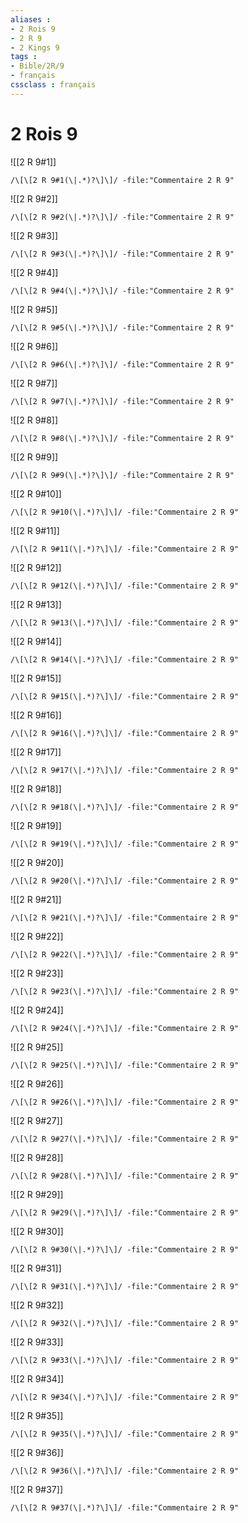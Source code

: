 ```yaml
---
aliases : 
- 2 Rois 9
- 2 R 9
- 2 Kings 9
tags : 
- Bible/2R/9
- français
cssclass : français
---
```


# 2 Rois 9

![[2 R 9#1]]

```query
/\[\[2 R 9#1(\|.*)?\]\]/ -file:"Commentaire 2 R 9"
```

![[2 R 9#2]]

```query
/\[\[2 R 9#2(\|.*)?\]\]/ -file:"Commentaire 2 R 9"
```

![[2 R 9#3]]

```query
/\[\[2 R 9#3(\|.*)?\]\]/ -file:"Commentaire 2 R 9"
```

![[2 R 9#4]]

```query
/\[\[2 R 9#4(\|.*)?\]\]/ -file:"Commentaire 2 R 9"
```

![[2 R 9#5]]

```query
/\[\[2 R 9#5(\|.*)?\]\]/ -file:"Commentaire 2 R 9"
```

![[2 R 9#6]]

```query
/\[\[2 R 9#6(\|.*)?\]\]/ -file:"Commentaire 2 R 9"
```

![[2 R 9#7]]

```query
/\[\[2 R 9#7(\|.*)?\]\]/ -file:"Commentaire 2 R 9"
```

![[2 R 9#8]]

```query
/\[\[2 R 9#8(\|.*)?\]\]/ -file:"Commentaire 2 R 9"
```

![[2 R 9#9]]

```query
/\[\[2 R 9#9(\|.*)?\]\]/ -file:"Commentaire 2 R 9"
```

![[2 R 9#10]]

```query
/\[\[2 R 9#10(\|.*)?\]\]/ -file:"Commentaire 2 R 9"
```

![[2 R 9#11]]

```query
/\[\[2 R 9#11(\|.*)?\]\]/ -file:"Commentaire 2 R 9"
```

![[2 R 9#12]]

```query
/\[\[2 R 9#12(\|.*)?\]\]/ -file:"Commentaire 2 R 9"
```

![[2 R 9#13]]

```query
/\[\[2 R 9#13(\|.*)?\]\]/ -file:"Commentaire 2 R 9"
```

![[2 R 9#14]]

```query
/\[\[2 R 9#14(\|.*)?\]\]/ -file:"Commentaire 2 R 9"
```

![[2 R 9#15]]

```query
/\[\[2 R 9#15(\|.*)?\]\]/ -file:"Commentaire 2 R 9"
```

![[2 R 9#16]]

```query
/\[\[2 R 9#16(\|.*)?\]\]/ -file:"Commentaire 2 R 9"
```

![[2 R 9#17]]

```query
/\[\[2 R 9#17(\|.*)?\]\]/ -file:"Commentaire 2 R 9"
```

![[2 R 9#18]]

```query
/\[\[2 R 9#18(\|.*)?\]\]/ -file:"Commentaire 2 R 9"
```

![[2 R 9#19]]

```query
/\[\[2 R 9#19(\|.*)?\]\]/ -file:"Commentaire 2 R 9"
```

![[2 R 9#20]]

```query
/\[\[2 R 9#20(\|.*)?\]\]/ -file:"Commentaire 2 R 9"
```

![[2 R 9#21]]

```query
/\[\[2 R 9#21(\|.*)?\]\]/ -file:"Commentaire 2 R 9"
```

![[2 R 9#22]]

```query
/\[\[2 R 9#22(\|.*)?\]\]/ -file:"Commentaire 2 R 9"
```

![[2 R 9#23]]

```query
/\[\[2 R 9#23(\|.*)?\]\]/ -file:"Commentaire 2 R 9"
```

![[2 R 9#24]]

```query
/\[\[2 R 9#24(\|.*)?\]\]/ -file:"Commentaire 2 R 9"
```

![[2 R 9#25]]

```query
/\[\[2 R 9#25(\|.*)?\]\]/ -file:"Commentaire 2 R 9"
```

![[2 R 9#26]]

```query
/\[\[2 R 9#26(\|.*)?\]\]/ -file:"Commentaire 2 R 9"
```

![[2 R 9#27]]

```query
/\[\[2 R 9#27(\|.*)?\]\]/ -file:"Commentaire 2 R 9"
```

![[2 R 9#28]]

```query
/\[\[2 R 9#28(\|.*)?\]\]/ -file:"Commentaire 2 R 9"
```

![[2 R 9#29]]

```query
/\[\[2 R 9#29(\|.*)?\]\]/ -file:"Commentaire 2 R 9"
```

![[2 R 9#30]]

```query
/\[\[2 R 9#30(\|.*)?\]\]/ -file:"Commentaire 2 R 9"
```

![[2 R 9#31]]

```query
/\[\[2 R 9#31(\|.*)?\]\]/ -file:"Commentaire 2 R 9"
```

![[2 R 9#32]]

```query
/\[\[2 R 9#32(\|.*)?\]\]/ -file:"Commentaire 2 R 9"
```

![[2 R 9#33]]

```query
/\[\[2 R 9#33(\|.*)?\]\]/ -file:"Commentaire 2 R 9"
```

![[2 R 9#34]]

```query
/\[\[2 R 9#34(\|.*)?\]\]/ -file:"Commentaire 2 R 9"
```

![[2 R 9#35]]

```query
/\[\[2 R 9#35(\|.*)?\]\]/ -file:"Commentaire 2 R 9"
```

![[2 R 9#36]]

```query
/\[\[2 R 9#36(\|.*)?\]\]/ -file:"Commentaire 2 R 9"
```

![[2 R 9#37]]

```query
/\[\[2 R 9#37(\|.*)?\]\]/ -file:"Commentaire 2 R 9"
```

